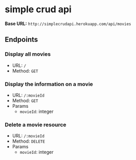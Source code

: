 # simple crud api

**Base URL:** `http://simplecrudapi.herokuapp.com/api/movies`

## Endpoints

### Display all movies
* URL: `/`
* Method: `GET`

### Display the information on a movie
* URL: `/:movieId`
* Method: `GET`
* Params
    * `movieId`: integer

### Delete a movie resource
* URL: `/:movieId`
* Method: `DELETE`
* Params
    * `movieId`: integer

